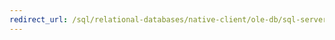 ```yaml
---
redirect_url: /sql/relational-databases/native-client/ole-db/sql-server-native-client-ole-db
---
```

